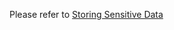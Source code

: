Please refer to [Storing Sensitive Data](https://plugins.jetbrains.com/docs/intellij/persisting-sensitive-data.html)
